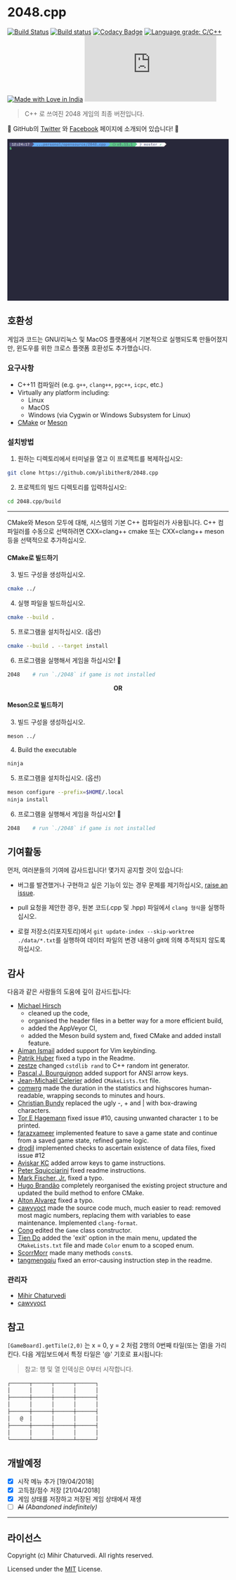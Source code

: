 # 2048.cpp

[![Build Status](https://travis-ci.org/plibither8/2048.cpp.svg?branch=master)](https://travis-ci.org/plibither8/2048.cpp)
[![Build status](https://ci.appveyor.com/api/projects/status/sljhlvcx8k11ckw7?svg=true)](https://ci.appveyor.com/project/plibither8/2048-cpp)
[![Codacy Badge](https://api.codacy.com/project/badge/Grade/b37414d66e7d4146bf72a4a467fdc84d)](https://app.codacy.com/app/plibither8/2048.cpp?utm_source=github.com&utm_medium=referral&utm_content=plibither8/2048.cpp&utm_campaign=Badge_Grade_Dashboard)
[![Language grade: C/C++](https://img.shields.io/lgtm/grade/cpp/g/plibither8/2048.cpp.svg?logo=lgtm&logoWidth=18)](https://lgtm.com/projects/g/plibither8/2048.cpp/context:cpp)
[![Made with Love in India](https://madewithlove.org.in/badge.svg)](https://madewithlove.org.in/)
[![Run on Repl.it](https://repl.it/badge/github/plibither8/2048.cpp)](https://repl.it/github/plibither8/2048.cpp)

> C++ 로 쓰여진 2048 게임의 최종 버전입니다.

:tada: GitHub의 [Twitter](https://twitter.com/github/status/1017094930991370240) 와 [Facebook](https://www.facebook.com/GitHub/videos/1433491453419807/) 페이지에 소개되어 있습니다! :tada:

<p align="center">
    <img align="center" alt="2048 in action!" src="assets/demo.gif"></img>
</p>

## 호환성

게임과 코드는 GNU/리눅스 및 MacOS 플랫폼에서 기본적으로 실행되도록 만들어졌지만, 윈도우를 위한 크로스 플랫폼 호환성도 추가했습니다.

### 요구사항

* C++11 컴파일러 (e.g. `g++`, `clang++`, `pgc++`, `icpc`, etc.)
* Virtually any platform including:
  * Linux
  * MacOS
  * Windows (via Cygwin or Windows Subsystem for Linux)
* [CMake](https://cmake.org/) or [Meson](https://mesonbuild.com/)

### 설치방법

1. 원하는 디렉토리에서 터미널을 열고 이 프로젝트를 복제하십시오:
```sh
git clone https://github.com/plibither8/2048.cpp
```
2. 프로젝트의 빌드 디렉토리를 입력하십시오:
```sh
cd 2048.cpp/build
```

---

CMake와 Meson 모두에 대해, 시스템의 기본 C++ 컴파일러가 사용됩니다.
C++ 컴파일러를 수동으로 선택하려면 CXX=clang++ cmake 또는 CXX=clang++ meson 등을 선택적으로 추가하십시오.

#### CMake로 빌드하기

3. 빌드 구성을 생성하십시오.
```sh
cmake ../
```
4. 실행 파일을 빌드하십시오.
```sh
cmake --build .
```
5. 프로그램을 설치하십시오. (옵션)
```sh
cmake --build . --target install
```

6. 프로그램을 실행해서 게임을 하십시오! :tada:
```sh
2048    # run `./2048` if game is not installed
```

<p align="center">
    <b>OR</b>
</p>

#### Meson으로 빌드하기

3. 빌드 구성을 생성하십시오.
```sh
meson ../
```
4. Build the executable
```sh
ninja
```
5. 프로그램을 설치하십시오. (옵션)
```sh
meson configure --prefix=$HOME/.local
ninja install
```

6. 프로그램을 실행해서 게임을 하십시오! :tada:
```sh
2048    # run `./2048` if game is not installed
```

## 기여활동

먼저, 여러분들의 기여에 감사드립니다! 몇가지 공지할 것이 있습니다:

* 버그를 발견했거나 구현하고 싶은 기능이 있는 경우 문제를 제기하십시오, [raise an issue](https://github.com/plibither8/2048.cpp/issues).

* pull 요청을 제안한 경우, 원본 코드(.cpp 및 .hpp) 파일에서 `clang 형식`을 실행하십시오.

* 로컬 저장소(리포지토리)에서 `git update-index --skip-worktree ./data/*.txt`를 실행하여 데이터 파일의 변경 내용이 git에 의해 추적되지 않도록 하십시오.

## 감사

다음과 같은 사람들의 도움에 깊이 감사드립니다:

* [Michael Hirsch](https://github.com/scivision)
  * cleaned up the code,
  * organised the header files in a better way for a more efficient build,
  * added the AppVeyor CI,
  * added the Meson build system and, fixed CMake and added install feature.
* [Aiman Ismail](https://github.com/pokgak) added support for Vim keybinding.
* [Patrik Huber](https://github.com/patrikhuber) fixed a typo in the Readme.
* [zestze](https://github.com/zestze) changed `cstdlib rand` to C++ random int generator.
* [Pascal J. Bourguignon](https://github.com/informatimago) added support for ANSI arrow keys.
* [Jean-Michaël Celerier](https://github.com/jcelerier) added `CMakeLists.txt` file.
* [comwrg](https://github.com/comwrg) made the duration in the statistics and highscores human-readable, wrapping seconds to minutes and hours.
* [Christian Bundy](https://github.com/christianbundy) replaced the ugly -, + and | with box-drawing characters.
* [Tor E Hagemann](https://github.com/hagemt) fixed issue #10, causing unwanted character `1` to be printed.
* [farazxameer](https://github.com/farazxameer) implemented feature to save a game state and continue from a saved game state, refined game logic.
* [drodil](https://github.com/drodil) implemented checks to ascertain existence of data files, fixed issue #12
* [Aviskar KC](https://github.com/aviskarkc10) added arrow keys to game instructions.
* [Peter Squicciarini](https://github.com/stripedpajamas) fixed readme instructions.
* [Mark Fischer, Jr.](https://github.com/flyingfisch) fixed a typo.
* [Hugo Brandão](https://github.com/jhugobb) completely reorganised the existing project structure and updated the build method to enfore CMake.
* [Alton Alvarez](https://github.com/mathematicalist) fixed a typo.
* [cawvyoct](https://github.com/cawvyoct) made the source code much, much easier to read: removed most magic numbers, replacing them with variables to ease maintenance. Implemented `clang-format`.
* [Cong](https://github.com/cxong) edited the `Game` class constructor.
* [Tien Do](https://github.com/tiendq) added the 'exit' option in the main menu, updated the `CMakeLists.txt` file and made `Color` enum to a scoped enum.
* [ScorrMorr](https://github.com/ScorrMorr) made many methods `const`s.
* [tangmengqiu](https://github.com/tangmengqiu) fixed an error-causing instruction step in the readme.

### 관리자

* [Mihir Chaturvedi](https://github.com/plibither8)
* [cawvyoct](https://github.com/cawvyoct)

## 참고

`[GameBoard].getTile(2,0)` 는 x = 0, y = 2 처럼 2행의 0번째 타일(또는 열)을 가리킨다. 다음 게임보드에서 특정 타일은 '@' 기호로 표시됩니다:

> 참고: 행 및 열 인덱싱은 0부터 시작합니다.

```plaintext
┌──────┬──────┬──────┬──────┐
│      │      │      │      │
├──────┼──────┼──────┼──────┤
│      │      │      │      │
├──────┼──────┼──────┼──────┤
│   @  │      │      │      │
├──────┼──────┼──────┼──────┤
│      │      │      │      │
└──────┴──────┴──────┴──────┘
```

## 개발예정

- [x] 시작 메뉴 추가 [19/04/2018]
- [x] 고득점/점수 저장 [21/04/2018]
- [x] 게임 상태를 저장하고 저장된 게임 상태에서 재생
- [ ] ~~AI~~ *(Abandoned indefinitely)*

---

## 라이선스

Copyright (c) Mihir Chaturvedi. All rights reserved.

Licensed under the [MIT](LICENSE) License.
